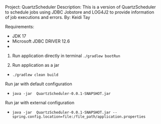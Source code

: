 Project: QuartzScheduler
Description: This is a version of QuartzScheduler to schedule jobs using JDBC Jobstore and
LOG4J2 to provide information of job executions and errors.
By: Keidi Tay

Requirements:
- JDK 17
- Microsoft JDBC DRIVER 12.6
- 

1) Run application directly in terminal
    `./gradlew bootRun`

2) Run application as a jar
- `./gradlew clean build`

Run jar with default configuration
- `java -jar  QuartzScheduler-0.0.1-SNAPSHOT.jar`

Run jar with external configuration
- `java -jar  QuartzScheduler-0.0.1-SNAPSHOT.jar --spring.config.location=file:/file_path/application.properties`


